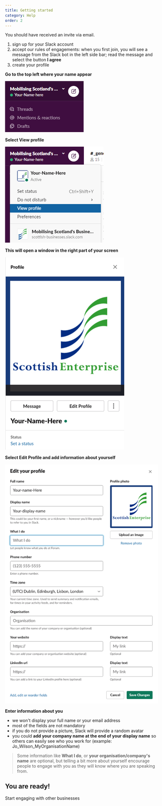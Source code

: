 ```yaml
---
title: Getting started
category: Help
order: 2
---
```



You should have received an invite via email.

1. sign up for your Slack account
2. accept our rules of engagements: when you first join, you will see a message from the Slack bot in the left side bar; read the message and select the button **I agree**
3. create your profile

**Go to the top left where your name appear**

![screenshot showing where to start](../../images/create-profile1.PNG)


**Select View profile**

![screenshot showing where 'View your profile' is in the menu](../../images/create-profile2.PNG)


**This will open a window in the right part of your screen**

![screenshot showing the new window](../../images/create-profile3.png)


**Select Edit Profile and add information about yourself**

![screenshot showing the form to fill in](../../images/create-profile4.png)


**Enter information about you**
- we won't display your full name or your email address
- most of the fields are not mandatory
- if you do not provide a picture, Slack will provide a random avatar
- you could **add your company name at the end of your display name** so others can easily see who you work for (example: Jo_Wilson_MyOrganisationName) 

> Some information like **What I do**, or **your organisation/company's name** are optional, but telling a bit more about yourself encourage people to engage with you as they will know where you are speaking from.


## You are ready!
Start engaging with other businesses

